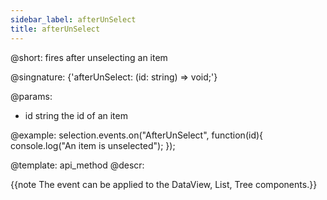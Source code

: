 ```yaml
---
sidebar_label: afterUnSelect
title: afterUnSelect
---          
```


@short: fires after unselecting an item

@singnature: {'afterUnSelect: (id: string) => void;'}

@params:
- id		string		the id of an item

@example:
selection.events.on("AfterUnSelect", function(id){
    console.log("An item is unselected");
});

@template:	api_method
@descr:

{{note The event can be applied to the DataView, List, Tree components.}}
